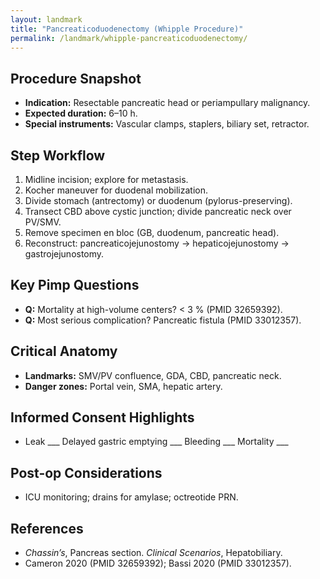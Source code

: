 ```yaml
---
layout: landmark
title: "Pancreaticoduodenectomy (Whipple Procedure)"
permalink: /landmark/whipple-pancreaticoduodenectomy/
---
```


## Procedure Snapshot
- **Indication:** Resectable pancreatic head or periampullary malignancy.  
- **Expected duration:** 6–10 h.  
- **Special instruments:** Vascular clamps, staplers, biliary set, retractor.

## Step Workflow
1. Midline incision; explore for metastasis.  
2. Kocher maneuver for duodenal mobilization.  
3. Divide stomach (antrectomy) or duodenum (pylorus-preserving).  
4. Transect CBD above cystic junction; divide pancreatic neck over PV/SMV.  
5. Remove specimen en bloc (GB, duodenum, pancreatic head).  
6. Reconstruct: pancreaticojejunostomy → hepaticojejunostomy → gastrojejunostomy.  

## Key Pimp Questions
- **Q:** Mortality at high-volume centers? < 3 % (PMID 32659392).  
- **Q:** Most serious complication? Pancreatic fistula (PMID 33012357).  

## Critical Anatomy
- **Landmarks:** SMV/PV confluence, GDA, CBD, pancreatic neck.  
- **Danger zones:** Portal vein, SMA, hepatic artery.  

## Informed Consent Highlights
- Leak ___ Delayed gastric emptying ___ Bleeding ___ Mortality ___  

## Post-op Considerations
- ICU monitoring; drains for amylase; octreotide PRN.  

## References
- *Chassin’s*, Pancreas section. *Clinical Scenarios*, Hepatobiliary.  
- Cameron 2020 (PMID 32659392); Bassi 2020 (PMID 33012357).
